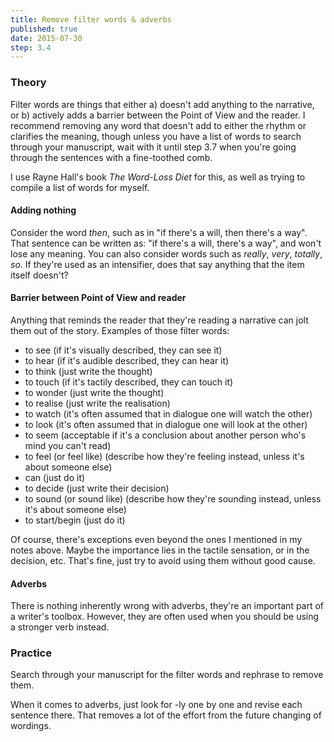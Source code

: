 ```yaml
---
title: Remove filter words & adverbs
published: true
date: 2015-07-30
step: 3.4
---
```


### Theory
Filter words are things that either a) doesn't add anything to the narrative, or b) actively adds a barrier between the Point of View and the reader. I recommend removing any word that doesn't add to either the rhythm or clarifies the meaning, though unless you have a list of words to search through your manuscript, wait with it until step 3.7 when you're going through the sentences with a fine-toothed comb.

I use Rayne Hall's book *The Word-Loss Diet* for this, as well as trying to compile a list of words for myself.

#### Adding nothing
Consider the word *then*, such as in "if there's a will, then there's a way". That sentence can be written as: "if there's a will, there's a way", and won't lose any meaning. You can also consider words such as *really*, *very*, *totally*, *so*. If they're used as an intensifier, does that say anything that the item itself doesn't?

#### Barrier between Point of View and reader
Anything that reminds the reader that they're reading a narrative can jolt them out of the story. Examples of those filter words:

* to see (if it's visually described, they can see it)
* to hear (if it's audible described, they can hear it)
* to think (just write the thought)
* to touch (if it's tactily described, they can touch it)
* to wonder (just write the thought)
* to realise (just write the realisation)
* to watch (it's often assumed that in dialogue one will watch the other)
* to look (it's often assumed that in dialogue one will look at the other)
* to seem (acceptable if it's a conclusion about another person who's mind you can't read)
* to feel (or feel like) (describe how they're feeling instead, unless it's about someone else)
* can (just do it)
* to decide (just write their decision)
* to sound (or sound like) (describe how they're sounding instead, unless it's about someone else)
* to start/begin (just do it)

Of course, there's exceptions even beyond the ones I mentioned in my notes above. Maybe the importance lies in the tactile sensation, or in the decision, etc. That's fine, just try to avoid using them without good cause.

#### Adverbs

There is nothing inherently wrong with adverbs, they're an important part of a writer's toolbox. However, they are often used when you should be using a stronger verb instead.

### Practice
Search through your manuscript for the filter words and rephrase to remove them.

When it comes to adverbs, just look for -ly one by one and revise each sentence there. That removes a lot of the effort from the future changing of wordings.
